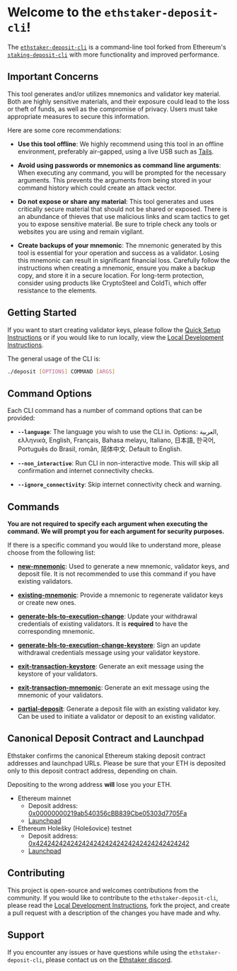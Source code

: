 # Welcome to the `ethstaker-deposit-cli`!

The [`ethstaker-deposit-cli`](https://github.com/eth-educators/ethstaker-deposit-cli) is a command-line tool forked from Ethereum's [`staking-deposit-cli`](https://github.com/ethereum/staking-deposit-cli) with more functionality and improved performance.

## Important Concerns

This tool generates and/or utilizes mnemonics and validator key material. Both are highly sensitive materials, and their exposure could lead to the loss or theft of funds, as well as the compromise of privacy. Users must take appropriate measures to secure this information.

Here are some core recommendations:

- **Use this tool offline**: We highly recommend using this tool in an offline environment, preferably air-gapped, using a live USB such as [Tails](https://tails.net/install/download/index.en.html).

- **Avoid using passwords or mnemonics as command line arguments**: When executing any command, you will be prompted for the necessary arguments. This prevents the arguments from being stored in your command history which could create an attack vector.

- **Do not expose or share any material**: This tool generates and uses critically secure material that should not be shared or exposed. There is an abundance of thieves that use malicious links and scam tactics to get you to expose sensitive material. Be sure to triple check any tools or websites you are using and remain vigilant.

- **Create backups of your mnemonic**: The mnemonic generated by this tool is essential for your operation and success as a validator. Losing this mnemonic can result in significant financial loss. Carefully follow the instructions when creating a mnemonic, ensure you make a backup copy, and store it in a secure location. For long-term protection, consider using products like CryptoSteel and ColdTi, which offer resistance to the elements.

## Getting Started

If you want to start creating validator keys, please follow the [Quick Setup Instructions](quick_setup.md) or if you would like to run locally, view the [Local Development Instructions](local_development.md).

The general usage of the CLI is:
```sh
./deposit [OPTIONS] COMMAND [ARGS]
```

## Command Options

Each CLI command has a number of command options that can be provided:

- **`--language`**: The language you wish to use the CLI in. Options: العربية, ελληνικά, English, Français, Bahasa melayu, Italiano, 日本語, 한국어, Português do Brasil, român, 简体中文. Default to English.

- **`--non_interactive`**: Run CLI in non-interactive mode. This will skip all confirmation and internet connectivity checks.

- **`--ignore_connectivity`**: Skip internet connectivity check and warning.


## Commands

**You are not required to specify each argument when executing the command. We will prompt you for each argument for security purposes.**

If there is a specific command you would like to understand more, please choose from the following list:

- **[new-mnemonic](new_mnemonic.md)**: Used to generate a new mnemonic, validator keys, and deposit file. It is not recommended to use this command if you have existing validators.

- **[existing-mnemonic](existing_mnemonic.md)**: Provide a mnemonic to regenerate validator keys or create new ones.

- **[generate-bls-to-execution-change](generate_bls_to_execution_change.md)**: Update your withdrawal credentials of existing validators. It is **required** to have the corresponding mnemonic.

- **[generate-bls-to-execution-change-keystore](generate_bls_to_execution_change_keystore.md)**: Sign an update withdrawal credentials message using your validator keystore.

- **[exit-transaction-keystore](exit_transaction_keystore.md)**: Generate an exit message using the keystore of your validators.

- **[exit-transaction-mnemonic](exit_transaction_mnemonic.md)**: Generate an exit message using the mnemonic of your validators.

- **[partial-deposit](partial_deposit.md)**: Generate a deposit file with an existing validator key. Can be used to initiate a validator or deposit to an existing validator.

## Canonical Deposit Contract and Launchpad

Ethstaker confirms the canonical Ethereum staking deposit contract addresses and launchpad URLs.
Please be sure that your ETH is deposited only to this deposit contract address, depending on chain.

Depositing to the wrong address **will** lose you your ETH.

- Ethereum mainnet
  - Deposit address: [0x00000000219ab540356cBB839Cbe05303d7705Fa](https://etherscan.io/address/0x00000000219ab540356cBB839Cbe05303d7705Fa)
  - [Launchpad](https://launchpad.ethereum.org/)
- Ethereum Holešky (Holešovice) testnet
  - Deposit address: [0x4242424242424242424242424242424242424242](https://holesky.etherscan.io/address/0x4242424242424242424242424242424242424242)
  - [Launchpad](https://holesky.launchpad.ethereum.org/)

## Contributing

This project is open-source and welcomes contributions from the community. If you would like to contribute to the `ethstaker-deposit-cli`, please read the [Local Development Instructions](local_development.md), fork the project, and create a pull request with a description of the changes you have made and why.

## Support

If you encounter any issues or have questions while using the `ethstaker-deposit-cli`, please contact us on the [Ethstaker discord](https://dsc.gg/ethstaker).
